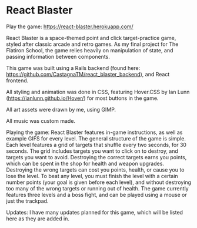 # React Blaster
Play the game: https://react-blaster.herokuapp.com/

React Blaster is a space-themed point and click target-practice game, styled after classic arcade and retro games. As my final project for The Flatiron School, the game relies heavily on manipulation of state, and passing information between components.

This game was built using a Rails backend (found here: https://github.com/CastagnaTM/react_blaster_backend), and React frontend.

All styling and animation was done in CSS, featuring Hover.CSS by Ian Lunn (https://ianlunn.github.io/Hover/) for most buttons in the game.

All art assets were drawn by me, using GIMP.

All music was custom made. 

Playing the game:
React Blaster features in-game instructions, as well as example GIFS for every level. The general structure of the game is simple. Each level features a grid of targets that shuffle every two seconds, for 30 seconds. The grid includes targets you want to click on to destroy, and targets you want to avoid. 
Destroying the correct targets earns you points, which can be spent in the shop for health and weapon upgrades. Destroying the wrong targets can cost you points, health, or cause you to lose the level. 
To beat any level, you must finish the level with a certain number points (your goal is given before each level), and without destroying too many of the wrong targets or running out of health.
The game currently features three levels and a boss fight, and can be played using a mouse or just the trackpad.

Updates:
I have many updates planned for this game, which will be listed here as they are added in.
